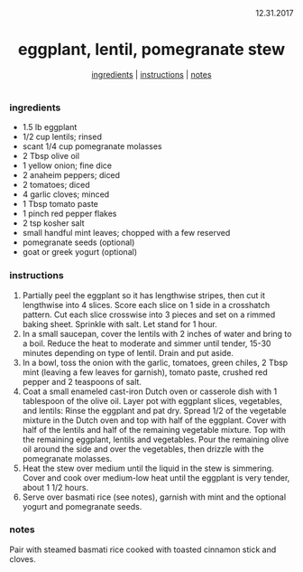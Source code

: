 <p align="right">12.31.2017</p>

<h1 align="center">eggplant, lentil, pomegranate stew</h1>

<div align="center">
  <a href="#ingredients">ingredients</a> | 
  <a href="#instructions">instructions</a> | 
  <a href="#notes">notes</a>
</div>
<br>

### ingredients
- 1.5 lb eggplant
- 1/2 cup lentils; rinsed
- scant 1/4 cup pomegranate molasses
- 2 Tbsp olive oil
- 1 yellow onion; fine dice
- 2 anaheim peppers; diced
- 2 tomatoes; diced
- 4 garlic cloves; minced
- 1 Tbsp tomato paste
- 1 pinch red pepper flakes
- 2 tsp kosher salt
- small handful mint leaves; chopped with a few reserved
- pomegranate seeds (optional)
- goat or greek yogurt (optional)

### instructions
1. Partially peel the eggplant so it has lengthwise stripes, then cut it lengthwise into 4 slices. Score each slice 
on 1 side in a crosshatch pattern. Cut each slice crosswise into 3 pieces and set on a rimmed baking sheet. Sprinkle
with salt. Let stand for 1 hour.
2. In a small saucepan, cover the lentils with 2 inches of water and bring to a boil. Reduce the heat to moderate 
and simmer until tender, 15-30 minutes depending on type of lentil. Drain and put aside.
3. In a bowl, toss the onion with the garlic, tomatoes, green chiles, 2 Tbsp mint (leaving a few leaves for garnish), 
tomato paste, crushed red pepper and 2 teaspoons of salt.
4. Coat a small enameled cast-iron Dutch oven or casserole dish with 1 tablespoon of the olive oil.  Layer pot with 
eggplant slices, vegetables, and lentils: Rinse the eggplant and pat dry. Spread 1/2 of the vegetable mixture in the 
Dutch oven and top with half of the eggplant. Cover with half of the lentils and half of the remaining vegetable mixture. 
Top with the remaining eggplant, lentils and vegetables. Pour the remaining olive oil around the side and over the 
vegetables, then drizzle with the pomegranate molasses.
5. Heat the stew over medium until the liquid in the stew is simmering. Cover and cook over medium-low heat until the 
eggplant is very tender, about 1 1/2 hours.
6. Serve over basmati rice (see notes), garnish with mint and the optional yogurt and pomegranate seeds.

### notes
Pair with steamed basmati rice cooked with toasted cinnamon stick and cloves.
